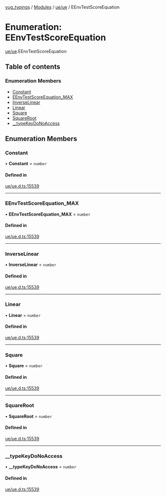 [yug_typings](../README.md) / [Modules](../modules.md) / [ue/ue](../modules/ue_ue.md) / EEnvTestScoreEquation

# Enumeration: EEnvTestScoreEquation

[ue/ue](../modules/ue_ue.md).EEnvTestScoreEquation

## Table of contents

### Enumeration Members

- [Constant](ue_ue.EEnvTestScoreEquation.md#constant)
- [EEnvTestScoreEquation\_MAX](ue_ue.EEnvTestScoreEquation.md#eenvtestscoreequation_max)
- [InverseLinear](ue_ue.EEnvTestScoreEquation.md#inverselinear)
- [Linear](ue_ue.EEnvTestScoreEquation.md#linear)
- [Square](ue_ue.EEnvTestScoreEquation.md#square)
- [SquareRoot](ue_ue.EEnvTestScoreEquation.md#squareroot)
- [\_\_typeKeyDoNoAccess](ue_ue.EEnvTestScoreEquation.md#__typekeydonoaccess)

## Enumeration Members

### Constant

• **Constant** = `number`

#### Defined in

[ue/ue.d.ts:15539](https://github.com/YugMetaverse/yug_typings/blob/25cad34/ue/ue.d.ts#L15539)

___

### EEnvTestScoreEquation\_MAX

• **EEnvTestScoreEquation\_MAX** = `number`

#### Defined in

[ue/ue.d.ts:15539](https://github.com/YugMetaverse/yug_typings/blob/25cad34/ue/ue.d.ts#L15539)

___

### InverseLinear

• **InverseLinear** = `number`

#### Defined in

[ue/ue.d.ts:15539](https://github.com/YugMetaverse/yug_typings/blob/25cad34/ue/ue.d.ts#L15539)

___

### Linear

• **Linear** = `number`

#### Defined in

[ue/ue.d.ts:15539](https://github.com/YugMetaverse/yug_typings/blob/25cad34/ue/ue.d.ts#L15539)

___

### Square

• **Square** = `number`

#### Defined in

[ue/ue.d.ts:15539](https://github.com/YugMetaverse/yug_typings/blob/25cad34/ue/ue.d.ts#L15539)

___

### SquareRoot

• **SquareRoot** = `number`

#### Defined in

[ue/ue.d.ts:15539](https://github.com/YugMetaverse/yug_typings/blob/25cad34/ue/ue.d.ts#L15539)

___

### \_\_typeKeyDoNoAccess

• **\_\_typeKeyDoNoAccess** = `number`

#### Defined in

[ue/ue.d.ts:15539](https://github.com/YugMetaverse/yug_typings/blob/25cad34/ue/ue.d.ts#L15539)
